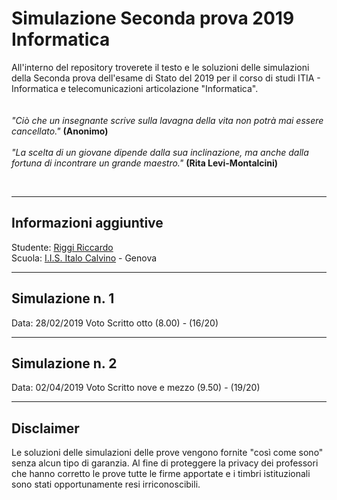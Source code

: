 # Simulazione Seconda prova 2019 Informatica

All'interno del repository troverete il testo e le soluzioni delle simulazioni della Seconda prova dell'esame di Stato del 2019 per il corso di studi ITIA - Informatica e telecomunicazioni articolazione "Informatica". 
\
\
\
*"Ciò che un insegnante scrive sulla lavagna della vita non potrà mai essere cancellato."* **(Anonimo)**
\
\
*"La scelta di un giovane dipende dalla sua inclinazione, ma anche dalla fortuna di incontrare un grande maestro."* **(Rita Levi-Montalcini)** 

&nbsp;

--- 
## Informazioni aggiuntive
Studente: [Riggi Riccardo](https://www.linkedin.com/in/riccardoriggi/) \
Scuola: [I.I.S. Italo Calvino](http://calvino.ge.it/) - Genova

---
## Simulazione n. 1
Data: 28/02/2019
Voto Scritto otto (8.00) - (16/20)

---
## Simulazione n. 2
Data: 02/04/2019
Voto Scritto nove e mezzo (9.50) - (19/20)

---
## Disclaimer
Le soluzioni delle simulazioni delle prove vengono fornite "così come sono" senza alcun tipo di garanzia. Al fine di proteggere la privacy dei professori che hanno corretto le prove tutte le firme apportate e i timbri istituzionali sono stati opportunamente resi irriconoscibili. 